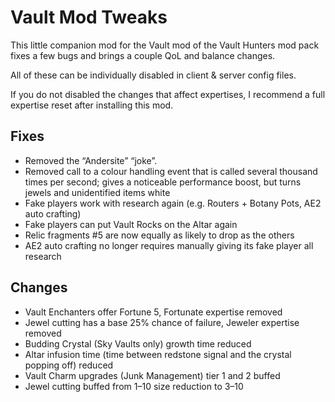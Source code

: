 # Vault Mod Tweaks

This little companion mod for the Vault mod of the Vault Hunters mod pack fixes 
a few bugs and brings a couple QoL and balance changes.

All of these can be individually disabled in client & server config files.

If you do not disabled the changes that affect expertises, I recommend a full 
expertise reset after installing this mod.

## Fixes

* Removed the “Andersite” “joke”.
* Removed call to a colour handling event that is called several thousand times 
  per second; gives a noticeable performance boost, but turns jewels and 
  unidentified items white
* Fake players work with research again (e.g. Routers + Botany Pots, AE2 auto 
  crafting)
* Fake players can put Vault Rocks on the Altar again
* Relic fragments \#5 are now equally as likely to drop as the others
* AE2 auto crafting no longer requires manually giving its fake player all research

## Changes

* Vault Enchanters offer Fortune 5, Fortunate expertise removed
* Jewel cutting has a base 25% chance of failure, Jeweler expertise removed
* Budding Crystal (Sky Vaults only) growth time reduced
* Altar infusion time (time between redstone signal and the crystal popping off) 
  reduced
* Vault Charm upgrades (Junk Management) tier 1 and 2 buffed
* Jewel cutting buffed from 1–10 size reduction to 3–10
